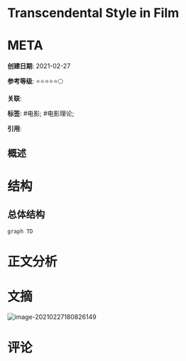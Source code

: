 
# Transcendental Style in Film

# META

**创建日期**: 2021-02-27

**参考等级**: ⭐⭐⭐⭐⭐🌕

**关联**: 

**标签**: #电影; #电影理论;

**引用**: 

## 概述


# 结构

## 总体结构

```mermaid
graph TD

```

# 正文分析

# 文摘

![image-20210227180826149](https://typora-picgo-bed.oss-cn-beijing.aliyuncs.com/image-20210227180826149.png)

# 评论
